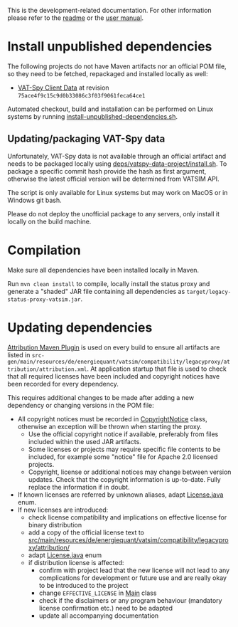 This is the development-related documentation. For other information please refer to the [readme](../README.md) or the [user manual](manual.md).

# Install unpublished dependencies

The following projects do not have Maven artifacts nor an official POM file, so they need to be fetched, repackaged and installed locally as well:

- [VAT-Spy Client Data](https://github.com/vatsimnetwork/vatspy-data-project) at revision `75ace4f9c15c9d0b33086c3f03f9061feca64ce1`

Automated checkout, build and installation can be performed on Linux systems by running [install-unpublished-dependencies.sh](../install-unpublished-dependencies.sh).

## Updating/packaging VAT-Spy data

Unfortunately, VAT-Spy data is not available through an official artifact and needs to be packaged locally using [deps/vatspy-data-project/install.sh](../deps/vatspy-data-project/install.sh). To package a specific commit hash provide the hash as first argument, otherwise the latest official version will be determined from VATSIM API.

The script is only available for Linux systems but may work on MacOS or in Windows git bash.

Please do not deploy the unofficial package to any servers, only install it locally on the build machine.

# Compilation

Make sure all dependencies have been installed locally in Maven.

Run `mvn clean install` to compile, locally install the status proxy and generate a "shaded" JAR file containing all dependencies as `target/legacy-status-proxy-vatsim.jar`.

# Updating dependencies

[Attribution Maven Plugin](https://github.com/jinnovations/attribution-maven-plugin) is used on every build to ensure all artifacts are listed in `src-gen/main/resources/de/energiequant/vatsim/compatibility/legacyproxy/attribution/attribution.xml`. At application startup that file is used to check that all required licenses have been included and copyright notices have been recorded for every dependency.

This requires additional changes to be made after adding a new dependency or changing versions in the POM file:

- All copyright notices must be recorded in [CopyrightNotice](../src/main/java/de/energiequant/vatsim/compatibility/legacyproxy/attribution/CopyrightNotice.java) class, otherwise an exception will be thrown when starting the proxy.
  - Use the official copyright notice if available, preferably from files included within the used JAR artifacts.
  - Some licenses or projects may require specific file contents to be included, for example some "notice" file for Apache 2.0 licensed projects.
  - Copyright, license or additional notices may change between version updates. Check that the copyright information is up-to-date. Fully replace the information if in doubt.
- If known licenses are referred by unknown aliases, adapt [License.java](../src/main/java/de/energiequant/vatsim/compatibility/legacyproxy/attribution/License.java) enum.
- If new licenses are introduced:
  - check license compatibility and implications on effective license for binary distribution
  - add a copy of the official license text to [src/main/resources/de/energiequant/vatsim/compatibility/legacyproxy/attribution/](../src/main/resources/de/energiequant/vatsim/compatibility/legacyproxy/attribution/)
  - adapt [License.java](../src/main/java/de/energiequant/vatsim/compatibility/legacyproxy/attribution/License.java) enum
  - if distribution license is affected:
    - confirm with project lead that the new license will not lead to any complications for development or future use and are really okay to be introduced to the project
    - change `EFFECTIVE_LICENSE` in [Main](../src/main/java/de/energiequant/vatsim/compatibility/legacyproxy/Main.java) class
    - check if the disclaimers or any program behaviour (mandatory license confirmation etc.) need to be adapted
    - update all accompanying documentation
